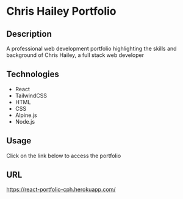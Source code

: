 # Chris Hailey Portfolio
## Description
A professional web development portfolio highlighting the skills and background of Chris Hailey, a full stack web developer

## Technologies
- React
- TailwindCSS
- HTML
- CSS
- Alpine.js
- Node.js

## Usage
Click on the link below to access the portfolio

## URL
https://react-portfolio-cph.herokuapp.com/

